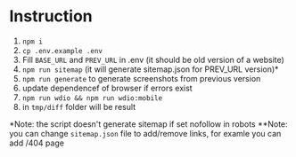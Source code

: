 # Instruction
1. `npm i`
2. `cp .env.example .env`
3. Fill `BASE_URL` and `PREV_URL` in .env (it should be old version of a website)
4. `npm run sitemap` (it will generate sitemap.json for PREV_URL version)*
5. `npm run generate` to generate screenshots from previous version
6. update dependencef of browser if errors exist
8. `npm run wdio && npm run wdio:mobile`
9. in `tmp/diff` folder will be result

*Note: the script doesn't generate sitemap if set nofollow in robots
**Note: you can change `sitemap.json` file to add/remove links, for examle you can add /404 page